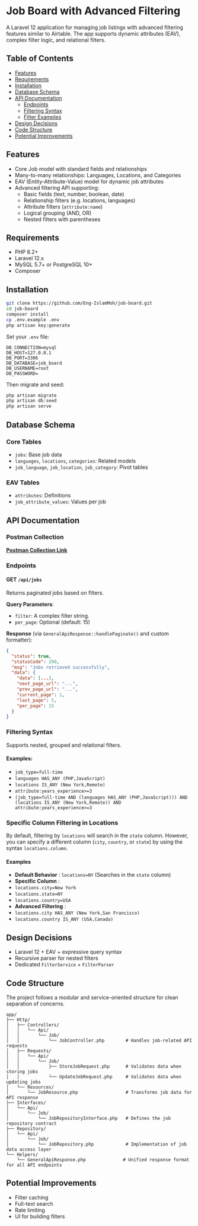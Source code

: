 # Job Board with Advanced Filtering

A Laravel 12 application for managing job listings with advanced filtering features similar to Airtable. The app supports dynamic attributes (EAV), complex filter logic, and relational filters.

## Table of Contents

- [Features](#features)
- [Requirements](#requirements)
- [Installation](#installation)
- [Database Schema](#database-schema)
- [API Documentation](#api-documentation)
  - [Endpoints](#endpoints)
  - [Filtering Syntax](#filtering-syntax)
  - [Filter Examples](#filter-examples)
- [Design Decisions](#design-decisions)
- [Code Structure](#code-structure)
- [Potential Improvements](#potential-improvements)

## Features

- Core Job model with standard fields and relationships
- Many-to-many relationships: Languages, Locations, and Categories
- EAV (Entity-Attribute-Value) model for dynamic job attributes
- Advanced filtering API supporting:
  - Basic fields (text, number, boolean, date)
  - Relationship filters (e.g. locations, languages)
  - Attribute filters (`attribute:name`)
  - Logical grouping (AND, OR)
  - Nested filters with parentheses

## Requirements

- PHP 8.2+
- Laravel 12.x
- MySQL 5.7+ or PostgreSQL 10+
- Composer

## Installation

```bash
git clone https://github.com/Eng-IslamMoh/job-board.git
cd job-board
composer install
cp .env.example .env
php artisan key:generate
```

Set your `.env` file:

```
DB_CONNECTION=mysql
DB_HOST=127.0.0.1
DB_PORT=3306
DB_DATABASE=job_board
DB_USERNAME=root
DB_PASSWORD=
```

Then migrate and seed:

```bash
php artisan migrate
php artisan db:seed
php artisan serve
```

## Database Schema

### Core Tables

- `jobs`: Base job data
- `languages`, `locations`, `categories`: Related models
- `job_language`, `job_location`, `job_category`: Pivot tables

### EAV Tables

- `attributes`: Definitions
- `job_attribute_values`: Values per job

## API Documentation

### Postman Collection

**[**Postman Collection Link**](https://api.postman.com/collections/12381022-a71fcd0a-7954-48e0-80ef-217582dab705?access_key=PMAT-01JSHW1BX2C4KXE3SX00X57YK3)**

### Endpoints

#### GET `/api/jobs`

Returns paginated jobs based on filters.

**Query Parameters**:

- `filter`: A complex filter string.
- `per_page`: Optional (default: 15)

**Response** (via `GeneralApiResponse::handlePaginate()` and custom formatter):

```json
{
  "status": true,
  "statusCode": 200,
  "msg": "Jobs retrieved successfully",
  "data": {
    "data": [...],
    "next_page_url": "...",
    "prev_page_url": "...",
    "current_page": 1,
    "last_page": 5,
    "per_page": 15
  }
}
```

### Filtering Syntax

Supports nested, grouped and relational filters.

#### Examples:

- `job_type=full-time`
- `languages HAS_ANY (PHP,JavaScript)`
- `locations IS_ANY (New York,Remote)`
- `attribute:years_experience>=3`
- `(job_type=full-time AND (languages HAS_ANY (PHP,JavaScript))) AND (locations IS_ANY (New York,Remote)) AND attribute:years_experience>=3`

### Specific Column Filtering in Locations

By default, filtering by `locations` will search in the `state` column. However, you can specify a different column (`city`, `country`, or `state`) by using the syntax `locations.column`.

#### Examples

* **Default Behavior** : `locations=NY` (Searches in the `state` column)
* **Specific Column** :
* `locations.city=New York`
* `locations.state=NY`
* `locations.country=USA`
* **Advanced Filtering** :
* `locations.city HAS_ANY (New York,San Francisco)`
* `locations.country IS_ANY (USA,Canada)`

## Design Decisions

- Laravel 12 + EAV + expressive query syntax
- Recursive parser for nested filters
- Dedicated `FilterService` + `FilterParser`

## Code Structure

The project follows a modular and service-oriented structure for clean separation of concerns.

```
app/
├── Http/
│   ├── Controllers/
│   │   └── Api/
│   │       └── Job/
│   │           └── JobController.php        # Handles job-related API requests
│   ├── Requests/
│   │   └── Api/
│   │       └── Job/
│   │           ├── StoreJobRequest.php      # Validates data when storing jobs
│   │           └── UpdateJobRequest.php     # Validates data when updating jobs
│   └── Resources/
│       └── JobResource.php                  # Transforms job data for API response
├── Interfaces/
│   └── Api/
│       └── Job/
│           └── JobRepositoryInterface.php   # Defines the job repository contract
├── Repository/
│   └── Api/
│       └── Job/
│           └── JobRepository.php            # Implementation of job data access layer
└── Helpers/
    └── GeneralApiResponse.php              # Unified response format for all API endpoints
```

## Potential Improvements

- Filter caching
- Full-text search
- Rate limiting
- UI for building filters

